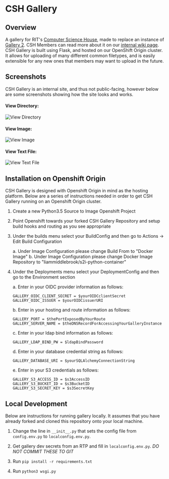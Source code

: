 # CSH Gallery

## Overview
A gallery for RIT's [Computer Science House](https://csh.rit.edu), made to replace an instance of [Gallery 2](http://galleryproject.org/). CSH Members can read more about it on our [internal wiki page](https://wiki.csh.rit.edu/wiki/Gallery). CSH Gallery is built using Flask, and hosted on our OpenShift Origin cluster. It allows for uploading of many different common filetypes, and is easily extensible for any new ones that members may want to upload in the future.

## Screenshots
CSH Gallery is an internal site, and thus not public-facing, however below are some screenshots showing how the site looks and works.


#### View Directory:
![View Directory](https://csh.rit.edu/~ram/gallery/gallery_dir.png)

#### View Image:
![View Image](https://csh.rit.edu/~ram/gallery/gallery_img.png)

#### View Text File:
![View Text File](https://csh.rit.edu/~ram/gallery/gallery_txt.png)

## Installation on Openshift Origin
CSH Gallery is designed with Openshift Origin in mind as the hosting platform.
Below are a series of instructions needed in order to get CSH Gallery running on
an Openshift Origin cluster.

1. Create a new Python3.5 Source to Image Openshift Project

2. Point Openshift towards your forked CSH Gallery Repository and setup build
   hooks and routing as you see appropriate

3. Under the builds menu select your BuildConfig and then go to Actions -> Edit
   Build Configuration

   a. Under Image Configuration please change Build From to "Docker Image"
   b. Under Image Configuration please change Docker Image Repository to
   "liammiddlebrook/s2i-python-container"

4. Under the Deployments menu select your DeploymentConfig and then go to the
   Environment section

   a. Enter in your OIDC provider information as follows:
   ```
   GALLERY_OIDC_CLIENT_SECRET = $yourOIDCclientSecret
   GALLERY_OIDC_ISSUER = $yourOIDCissuerURI
   ```

   b. Enter in your hosting and route information as follows:
   ```
   GALLERY_PORT = $thePortExposedByYourRoute
   GALLERY_SERVER_NAME = $theDNSRecordForAccessingYourGalleryInstance
   ```

   c. Enter in your ldap bind information as follows:
   ```
   GALLERY_LDAP_BIND_PW = $ldapBindPassword
   ```

   d. Enter in your database credential string as follows:
   ```
   GALLERY_DATABASE_URI = $yourSQLAlchemyConnectionString
   ```

   e. Enter in your S3 credentials as follows:

   ```
   GALLERY_S3_ACCESS_ID = $s3AccessID
   GALLERY_S3_BUCKET_ID = $s3BucketID
   GALLERY_S3_SECRET_KEY = $s3SecretKey
   ```

## Local Development
Below are instructions for running gallery locally. It assumes that you have already forked and cloned this repository onto your local machine.

1. Change the line in `__init__.py` that sets the config file from `config.env.py` to `localconfig.env.py`.

2. Get gallery dev secrets from an RTP and fill in `localconfig.env.py`. *DO NOT COMMIT THESE TO GIT*

3. Run `pip install -r requirements.txt`

4. Run `python3 wsgi.py`